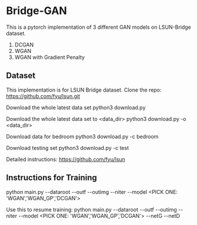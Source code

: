 # Bridge-GAN

This is a pytorch implementation of 3 different GAN models on LSUN-Bridge dataset.
1. DCGAN
2. WGAN
3. WGAN with Gradient Penalty

## Dataset
This implementation is for LSUN Bridge dataset.
Clone the repo: https://github.com/fyu/lsun.git

Download the whole latest data set
python3 download.py

Download the whole latest data set to <data_dir>
python3 download.py -o <data_dir>

Download data for bedroom
python3 download.py -c bedroom

Download testing set
python3 download.py -c test

Detailed instructions: https://github.com/fyu/lsun

## Instructions for Training

python main.py --dataroot <PATH TO DATASET> --outf <PATH FOR SAVING TRAINED MODEL> --outimg <PATH FOR SAVING IMAGES> --niter <EPOCHS> --model <PICK ONE: 'WGAN','WGAN_GP','DCGAN'>

Use this to resume training:
python main.py --dataroot <PATH TO DATASET> --outf <PATH FOR SAVING TRAINED MODEL> --outimg <PATH FOR SAVING IMAGES> --niter <EPOCHS> --model <PICK ONE: 'WGAN','WGAN_GP','DCGAN'> --netG <Path to trained generator> --netD <Path to trained discriminator>
